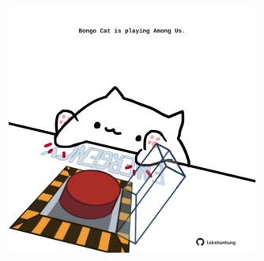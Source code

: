 <!-- built at 29/05/2025, 03:19:58 UTC -->
<p align="center">
  <img width="500" height="500" src="./ReadmeImage.svg">
</p>
